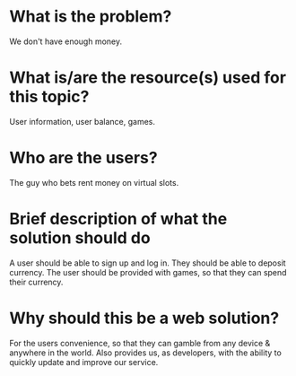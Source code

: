 # What is the problem?
We don't have enough money.

# What is/are the resource(s) used for this topic?
User information, user balance, games.

# Who are the users?
The guy who bets rent money on virtual slots.

# Brief description of what the solution should do
A user should be able to sign up and log in. They should be able to deposit currency. The user should be provided with games, so that they can spend their currency.

# Why should this be a web solution?
For the users convenience, so that they can gamble from any device & anywhere in the world. Also provides us, as developers, with the ability to quickly update and improve our service.
